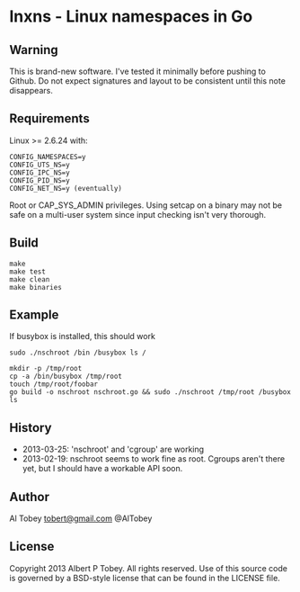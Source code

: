 # lnxns - Linux namespaces in Go

## Warning

This is brand-new software. I've tested it minimally before pushing to Github. Do not
expect signatures and layout to be consistent until this note disappears.

## Requirements

Linux >= 2.6.24 with:

    CONFIG_NAMESPACES=y
    CONFIG_UTS_NS=y
    CONFIG_IPC_NS=y
    CONFIG_PID_NS=y
    CONFIG_NET_NS=y (eventually)

Root or CAP_SYS_ADMIN privileges. Using setcap on a binary may not be safe on a multi-user
system since input checking isn't very thorough.

## Build

    make
    make test
    make clean
    make binaries

## Example

If busybox is installed, this should work

    sudo ./nschroot /bin /busybox ls /

    mkdir -p /tmp/root
    cp -a /bin/busybox /tmp/root
    touch /tmp/root/foobar
    go build -o nschroot nschroot.go && sudo ./nschroot /tmp/root /busybox ls

## History

* 2013-03-25: 'nschroot' and 'cgroup' are working
* 2013-02-19: nschroot seems to work fine as root. Cgroups aren't there yet, but I should have a workable API soon.

## Author

Al Tobey <tobert@gmail.com> @AlTobey

## License

Copyright 2013 Albert P Tobey.  All rights reserved.
Use of this source code is governed by a BSD-style
license that can be found in the LICENSE file.
